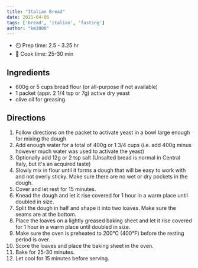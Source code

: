 ```yaml
---
title: "Italian Bread"
date: 2021-04-06
tags: ['bread', 'italian', 'fasting']
author: "km3000"
---
```


- ⏲️ Prep time: 2.5 - 3.25 hr
- 🍳 Cook time: 25-30 min

## Ingredients

- 600g or 5 cups bread flour (or all-purpose if not available)
- 1 packet (appr. 2 1/4 tsp or 7g) active dry yeast
- olive oil for greasing

## Directions

1. Follow directions on the packet to activate yeast in a bowl large enough for mixing the dough
2. Add enough water for a total of 400g or 1 3/4 cups (i.e. add 400g minus however much water was used to activate the yeast)
3. Optionally add 12g or 2 tsp salt (Unsalted bread is normal in Central Italy, but it's an acquired taste)
3. Slowly mix in flour until it forms a dough that will be easy to work with and not overly sticky. Make sure there are no wet or dry pockets in the dough.
4. Cover and let rest for 15 minutes.
5. Knead the dough and let it rise covered for 1 hour in a warm place until doubled in size.
6. Split the dough in half and shape it into two loaves. Make sure the seams are at the bottom.
7. Place the loaves on a lightly greased baking sheet and let it rise covered for 1 hour in a warm place until doubled in size.
8. Make sure the oven is preheated to 200°C (400°F) before the resting period is over.
9. Score the loaves and place the baking sheet in the oven.
10. Bake for 25-30 minutes.
11. Let cool for 15 minutes before serving.
